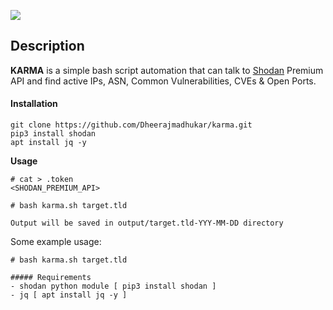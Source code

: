 <a href="https://www.buymeacoffee.com/medheeraj"><img src="https://img.buymeacoffee.com/button-api/?text=Buy me a beer&emoji=🍺&slug=medheeraj&button_colour=FFDD00&font_colour=000000&font_family=Cookie&outline_colour=000000&coffee_colour=ffffff"></a>

## Description
**KARMA**
is a simple bash script automation that can talk to [Shodan](https://shodan.io) Premium API and find active IPs, ASN, Common Vulnerabilities, CVEs &amp; Open Ports.

#### Installation

```shell
git clone https://github.com/Dheerajmadhukar/karma.git
pip3 install shodan
apt install jq -y
````

**Usage**
```
# cat > .token
<SHODAN_PREMIUM_API>

# bash karma.sh target.tld

Output will be saved in output/target.tld-YYY-MM-DD directory
```

Some example usage:

```shell
# bash karma.sh target.tld

##### Requirements
- shodan python module [ pip3 install shodan ]
- jq [ apt install jq -y ]

